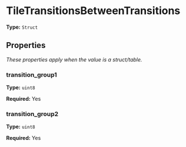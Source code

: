 # TileTransitionsBetweenTransitions

**Type:** `Struct`

## Properties

*These properties apply when the value is a struct/table.*

### transition_group1

**Type:** `uint8`

**Required:** Yes

### transition_group2

**Type:** `uint8`

**Required:** Yes


